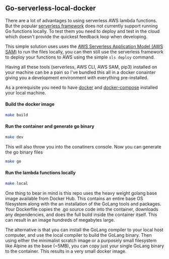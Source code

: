 ## Go-serverless-local-docker

There are a lot of advantages to using serverless AWS lambda functions. But the popular [serverless framework](https://serverless.com/) does not currently support running Go functions locally. To test them you need to deploy and test in the cloud which doesn't provide the quickest feedback loop when developing.

This simple solution uses uses the [AWS Serverless Application Model (AWS SAM)](https://docs.aws.amazon.com/serverless-application-model/latest/developerguide/what-is-sam.html) to run the files locally, you can then still use the serverless framework to deploy your functions to AWS using the simple `sls deploy` command.

Having all these tools (serverless, AWS CLI, AWS SAM, pip3) installed on your machine can be a pain so I've bundled this all in a docker conainter giving you a development environment with everything pre-installed.

As a prerequisite you need to have [docker](https://docs.docker.com/v17.09/engine/installation/) and [docker-compose](https://docs.docker.com/compose/install/) installed your local machine. 

#### Build the docker image
```bash
make build
```

#### Run the container and generate go binary
```bash
make dev
```
This will also throw you into the conatiners console. Now you can generate the go binary files
```bash
make go
```

#### Run the lambda functions locally
```bash
make local
```

One thing to bear in mind is this repo uses the heavy weight golang base image available from Docker Hub.  This contains an entire base OS filesystem along with the an installation of the GoLang tools and packages.  Your Dockerfile copies the .go source code into the container, downloads any dependencies, and does the full build inside the container itself.  This can result in an image hundreds of megabytes large.

The alternative is that you can install the GoLang compiler to your local host computer, and use the local compiler to build the GoLang binary.  Then using either the minimalist scratch image or a purposely small filesystem like Alpine as the base (~5MB), you can copy just your single GoLang binary to the container.  This results in a very small docker image.
